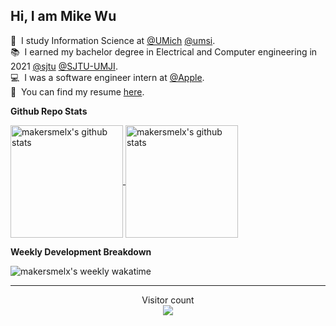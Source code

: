 ## Hi, I am Mike Wu

📖&nbsp;&nbsp;I study Information Science at [@UMich](https://github.com/umich) [@umsi](https://github.com/msi). \
📚&nbsp;&nbsp;I earned my bachelor degree in Electrical and Computer engineering in 2021 [@sjtu](https://github.com/sjtu) [@SJTU-UMJI](https://github.com/SJTU-UMJI). \
💻&nbsp;&nbsp;I was a software engineer intern at [@Apple](https://github.com/apple). \
📃&nbsp;&nbsp;You can find my resume [here](http://jiayao.me/Jiayao_Wu_Resume.pdf).

**Github Repo Stats**

<a href="https://github.com/anuraghazra/github-readme-stats">
  <img align="center" alt="makersmelx's github stats" height='180' src="https://github-readme-stats.vercel.app/api?username=makersmelx&show_icons=true&include_all_commits=true">
 </a>
<a href="https://github.com/anuraghazra/github-readme-stats">
  <img align="center" alt="makersmelx's github stats" height='180' src="https://github-readme-stats.vercel.app/api/top-langs/?username=makersmelx&layout=compact">
</a>

<br>

**Weekly Development Breakdown**

![makersmelx's weekly wakatime](https://github-readme-stats.vercel.app/api/wakatime?username=makersmelx&layout=compact&range=last_7_days)

***
<p align="center"> 
  Visitor count<br>
  <img src="https://profile-counter.glitch.me/makersmelx/count.svg" />
</p>
